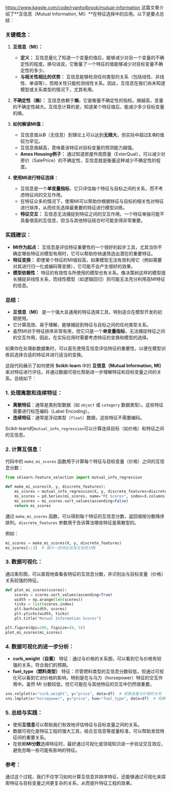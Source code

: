 https://www.kaggle.com/code/ryanholbrook/mutual-information
这篇文章介绍了**互信息（Mutual Information, MI）**在特征选择中的应用。以下是要点总结：

### 关键概念：
1. **互信息（MI）：**
   - **定义：** 互信息量化了知道一个变量的值后，能够减少对另一个变量的不确定性的程度。换句话说，它衡量了一个特征的值能够减少对目标变量不确定性的多少。
   - **与相关性相比的优势：** 互信息能够检测任何类型的关系（包括线性、非线性、单调等），而相关性只能检测线性关系。因此，互信息在我们尚未知道模型或关系类型的情况下，尤其有用。

2. **不确定性（熵）：**
   互信息依赖于**熵**，它是衡量不确定性的指标。熵越高，变量的不确定性越大。互信息计算的是，知道某个特征值后，能减少多少目标变量的熵。

3. **如何解读MI值：**
   - 互信息值从**0**（无信息）到理论上可以达到**无限大**，但实际中超过**2.0**的值较为罕见。
   - 互信息值越高，意味着该特征对目标变量的预测能力越强。
   - **Ames Housing例子：** 通过知道房屋外观质量（ExterQual），可以减少对房价（SalePrice）的不确定性，互信息就是衡量这种减少不确定性的程度。

4. **使用MI进行特征选择：**
   - 互信息是一个**单变量指标**，它只评估每个特征与目标之间的关系，而不考虑特征间的交互作用。
   - 在特征众多的情况下，使用MI可以帮助你根据特征与目标的相关性对特征进行排序，从而优先选择最重要的特征进行模型训练。
   - **特征交互：** 互信息无法捕捉到特征之间的交互作用。一个特征单独可能不具备很高的互信息，但当与其他特征结合时可能变得非常重要。

### 实践建议：
- **MI作为起点：** 互信息是评估特征重要性的一个很好的起步工具，尤其当你不确定哪些特征对模型有用时，它可以帮助你快速筛选出潜在的重要特征。
- **特征变换：** 即使某个特征的MI值较高，如果模型无法有效利用它（例如需要对其进行归一化或编码等变换），它可能不会产生很好的效果。
- **模型依赖性：** 特征的有效性与所使用的模型也有关系。像决策树这样的模型擅长捕捉非线性关系，而线性模型（如逻辑回归）则可能无法充分利用高MI特征的信息。

### 总结：
- **互信息（MI）** 是一个强大且通用的特征选择工具，特别适合在模型开发的初期使用。
- 它计算高效、易于理解，能够捕捉到特征与目标之间的任何类型关系。
- 虽然MI对于特征排序非常有用，但它只是一个**单变量指标**，无法捕捉特征之间的交互作用，因此，在实际应用时需要考虑特征的变换和模型的选择。

如果你在处理新数据集时，可以首先使用互信息评估特征的重要性，以便在模型训练前选择合适的特征并进行适当的变换。

这段代码展示了如何使用 **Scikit-learn** 中的 **互信息（Mutual Information, MI）** 来对特征进行评估，并通过数据可视化帮助进一步理解特征和目标变量之间的关系。总结如下：

### 1. **处理离散和连续特征：**
   - **离散特征**：通常是类别型数据（如 `object` 或 `category` 数据类型）。这些特征需要进行标签编码（Label Encoding）。
   - **连续特征**：通常是浮动类型（`float`）数据，这些特征不需要编码。
   
   Scikit-learn的`mutual_info_regression`可以计算连续目标（如价格）和特征之间的互信息。

### 2. **计算互信息：**
   代码中的 `make_mi_scores` 函数用于计算每个特征与目标变量（价格）之间的互信息分数：
   ```python
   from sklearn.feature_selection import mutual_info_regression

   def make_mi_scores(X, y, discrete_features):
       mi_scores = mutual_info_regression(X, y, discrete_features=discrete_features)
       mi_scores = pd.Series(mi_scores, name="MI Scores", index=X.columns)
       mi_scores = mi_scores.sort_values(ascending=False)
       return mi_scores
   ```

   通过 `make_mi_scores` 函数，可以得到每个特征的互信息分数，返回值按分数降序排列。`discrete_features` 参数用于告诉算法哪些特征是离散型的。

   例如：
   ```python
   mi_scores = make_mi_scores(X, y, discrete_features)
   mi_scores[::3]  # 展示一些特征及其互信息分数
   ```

### 3. **数据可视化：**
   通过条形图，可以直观地查看各特征的互信息分数，并识别出与目标变量（价格）关系较强的特征。

   ```python
   def plot_mi_scores(scores):
       scores = scores.sort_values(ascending=True)
       width = np.arange(len(scores))
       ticks = list(scores.index)
       plt.barh(width, scores)
       plt.yticks(width, ticks)
       plt.title("Mutual Information Scores")

   plt.figure(dpi=100, figsize=(8, 5))
   plot_mi_scores(mi_scores)
   ```

### 4. **数据可视化的进一步分析：**
   - **curb_weight（自重）** 特征：通过与价格的关系图，可以看到它与价格有较强的关系，符合我们的预期。
   - **fuel_type（燃料类型）** 特征：尽管燃料类型的互信息分数较低，但通过可视化可以看到它对价格的影响，特别是在与马力（horsepower）特征的交互作用中。虽然 MI 分数较低，但它可能在与其他特征的交互中仍然很重要。

   ```python
   sns.relplot(x="curb_weight", y="price", data=df)  # 观察自重与价格的关系
   sns.lmplot(x="horsepower", y="price", hue="fuel_type", data=df)  # 观察燃料类型与马力对价格的交互作用
   ```

### 5. **总结与实践：**
   - 使用**互信息**可以帮助我们有效地评估特征与目标变量之间的关系。
   - 数据可视化是特征工程的强大工具，结合互信息等度量标准，可以帮助发现特征间的重要关系。
   - 在依赖**MI分数**选择特征时，最好通过可视化或领域知识进一步验证交互效应，避免忽略一些可能有影响的特征。

### 参考：
通过这个过程，我们不仅学习如何计算互信息并排序特征，还能够通过可视化来探索特征与目标变量之间更复杂的关系，从而提升特征工程的效果。
